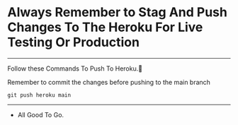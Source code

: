 # Always Remember to Stag And Push Changes To The Heroku For Live Testing Or Production

---

Follow these Commands To Push To Heroku.🚀

Remember to commit the changes before pushing to the main branch

```git
git push heroku main
```

---

- All Good To Go.
